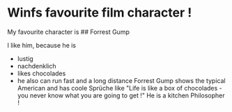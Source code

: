 # Winfs favourite film character !

My favourite character is ## Forrest Gump

I like him, because he is
* lustig
* nachdenklich
* likes chocolades
* he also can run fast and a long distance
Forrest Gump shows the typical American and has coole Sprüche like "Life is like a box of chocolades - you never know what you are going to get !"
He is a kitchen Philosopher !



